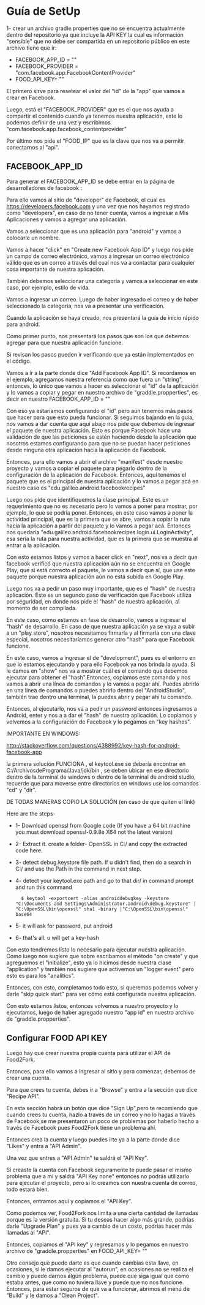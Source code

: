 # Guía de SetUp

1- crear un archivo gradle.properties que no se encuentra actualmente dentro del repositorio ya que incluye la API KEY la cual es información "sensible" que no debe ser compartida en un repositorio público en este archivo tiene que ir: 

- FACEBOOK_APP_ID = ""
- FACEBOOK_PROVIDER = "com.facebook.app.FacebookContentProvider"
- FOOD_API_KEY= ""


El primero sirve para resetear el valor del "id" de la "app" que vamos a crear en Facebook.

Luego, está el "FACEBOOK_PROVIDER" que es el que nos ayuda a compartir el contenido cuando ya tenemos nuestra aplicación, este lo podemos definir de una vez y escribimos "com.facebook.app.facebook_contentprovider"

Por último nos pide el "FOOD_IP" que es la clave que nos va a permitir conectarnos al "api".


## FACEBOOK_APP_ID

Para generar el FACEBOOK_APP_ID se debe entrar en la página de desarrolladores de facebook :

Para ello vamos al sitio de "developer" de Facebook, el cual es https://developers.facebook.com y una vez que nos hayamos registrado como "developers", en caso de no tener cuenta, vamos a ingresar a Mis Aplicaciones y vamos a agregar una aplicación.

Vamos a seleccionar que es una aplicación para "android" y vamos a colocarle un nombre.

Vamos a hacer "click" en "Create new Facebook App ID" y luego nos pide un campo de correo electrónico, vamos a ingresar un correo electrónico válido que es un correo a través del cual nos va a contactar para cualquier cosa importante de nuestra aplicación.

También debemos seleccionar una categoría y vamos a seleccionar en este caso, por ejemplo, estilo de vida.

Vamos a ingresar un correo. Luego de haber ingresado el correo y de haber seleccionado la categoría, nos va a presentar una verificación.


Cuando la aplicación se haya creado, nos presentará la guía de inicio rápido para android.

Como primer punto, nos presentará los pasos que son los que debemos agregar para que nuestra aplicación funcione.

Si revisan los pasos pueden ir verificando que ya están implementados en el código.

Vamos a ir a la parte donde dice "Add Facebook App ID". Si recordamos en el ejemplo, agregamos nuestra referencia como que fuera un "string", entonces, lo único que vamos a hacer es seleccionar el "id" de la aplicación y lo vamos a copiar y pegar en nuestro archivo de "graddle.propperties", es decir en nuestro FACEBOOK_APP_ID = ""


Con eso ya estaríamos configurando el "id" pero aún tenemos más pasos que hacer para que esto pueda funcionar. Si seguimos bajando en la guía, nos vamos a dar cuenta que aquí abajo nos pide que debemos de ingresar el paquete de nuestra aplicación. Esto es porque Facebook hace una validación de que las peticiones se estén haciendo desde la aplicación que nosotros estamos configurando para que no se puedan hacer peticiones desde ninguna otra aplicación hacia la aplicación de Facebook.

Entonces, para ello vamos a abrir el archivo "manifest" desde nuestro proyecto y vamos a copiar el paquete para pegarlo dentro de la configuración de la aplicación de Facebook. Entonces, aquí tenemos el paquete que es el principal de nuestra aplicación y lo vamos a pegar acá en nuestro caso es "edu.galileo.android.facebookrecipes"


Luego nos pide que identifiquemos la clase principal. Este es un requerimiento que no es necesario pero lo vamos a poner para mostrar, por ejemplo, lo que se podría poner. Entonces, en este caso vamos a poner la actividad principal, que es la primera que se abre, vamos a copiar la ruta hacia la aplicación a partir del paquete y lo vamos a pegar acá. Entonces nos quedaría "edu.galileo.android.facebookrecipes.login.ui.LoginActivity", esa sería la ruta para nuestra actividad, que es la primera que se muestra al entrar a la aplicación.


Con esto estamos listos y vamos a hacer click en "next", nos va a decir que facebook verificó que nuestra aplicación aún no se encuentra en Google Play, que si está correcto el paquete, le vamos a decir que sí, que use este paquete porque nuestra aplicación aún no está subida en Google Play.

Luego nos va a pedir un paso muy importante, que es el "hash" de nuestra aplicación. Este es un segundo paso de verificación que Facebook utiliza por seguridad, en donde nos pide el "hash" de nuestra aplicación, al momento de ser compilada.

En este caso, como estamos en fase de desarrollo, vamos a ingresar el "hash" de desarrollo. En caso de que nuestra aplicación ya se vaya a subir a un "play store", nosotros necesitamos firmarla y al firmarla con una clave especial, nosotros necesitaríamos generar otro "hash" para que Facebook funcione.

En este caso, vamos a ingresar el de "development", pues es el entorno en que lo estamos ejecutando y para ello Facebook ya nos brinda la ayuda. Si le damos en "show" nos va a mostrar cuál es el comando que debemos ejecutar para obtener el "hash".Entonces, copiamos este comando y nos vamos a abrir una línea de comandos y lo vamos a pegar ahí. Puedes abrirlo en una línea de comandos o puedes abrirlo dentro del "AndroidStudio", también trae dentro una terminal, la puedes abrir y pegar ahí tu comando.

Entonces, al ejecutarlo, nos va a pedir un password entonces ingresamos a Android, enter y nos a a dar el "hash" de nuestra aplicación. Lo copiamos y volvemos a la configuración de Facebook y lo pegamos en "key hashes".

IMPORTANTE EN WINDOWS: 

http://stackoverflow.com/questions/4388992/key-hash-for-android-facebook-app 

la primera solución FUNCIONA , el keytool.exe se debería encontrar en C:/ArchivosdePrograma/Java/jdk/bin , se deben ubicar en ese directorio dentro de la terminal de windows o dentro de la terminal de android studio, recuerde que para moverse entre directorios en windows use los comandos "cd" y "dir".

DE TODAS MANERAS COPIO LA SOLUCIÓN (en caso de que quiten el link)

Here are the steps-

- 1- Download openssl from Google code (If you have a 64 bit machine you must download openssl-0.9.8e X64 not the latest version)
- 2- Extract it. create a folder- OpenSSL in C:/ and copy the extracted code here.
- 3- detect debug.keystore file path. If u didn't find, then do a search in C:/ and use the Path in the command in next step.
- 4- detect your keytool.exe path and go to that dir/ in command prompt and run this command

		$ keytool -exportcert -alias androiddebugkey -keystore "C:\Documents and Settings\Administrator.android\debug.keystore" | "C:\OpenSSL\bin\openssl" sha1 -binary |"C:\OpenSSL\bin\openssl" base64

- 5- it will ask for password, put android
- 6- that's all. u will get a key-hash



Con esto tendremos listo lo necesario para ejecutar nuestra aplicación. Como luego nos sugiere que sobre escribamos el método "on create" y que agreguemos el "initialize", esto ya lo hicimos desde nuestra clase "application" y también nos sugiere que activemos un "logger event" pero esto es para los "analitics".

Entonces, con esto, completamos todo esto, si queremos podemos volver y darle "skip quick start" para ver cómo está configurada nuestra aplicación.

Con esto estamos listos, entonces volvemos a nuestro proyecto y lo ejecutamos, luego de haber agregado nuestro "app id" en nuestro archivo de "graddle.propperties".



## Configurar FOOD API KEY

Luego hay que crear  nuestra propia cuenta para utilizar el API de Food2Fork.

Entonces, para ello vamos a ingresar al sitio y para comenzar, debemos de crear una cuenta.

Para que crees tu cuenta, debes ir a "Browse" y entra a la sección que dice "Recipe API".

En esta sección habrá un botón que dice "Sign Up",pero te recomiendo que cuando crees tu cuenta, hazlo a través de un correo y no lo hagas a través de Facebook,se me presentaron un poco de problemas por haberlo hecho a través de Facebook pues Food2Fork tiene un problema ahí.

Entonces crea la cuenta y luego  puedes irte ya a la parte donde dice "Likes" y entra a "API Admin".

Una vez que entres a "API Admin" te saldrá el "API Key".

Si creaste la cuenta con Facebook seguramente te puede pasar el mismo problema que a mí y saldrá "API Key none" entonces no podrás utilizarlo para ejecutar el proyecto, pero si lo creamos con nuestra cuenta de correo, todo estará bien.

Entonces, entramos aquí y copiamos el "API Key".

Como podemos ver, Food2Fork nos limita a una cierta cantidad de llamadas porque es la versión gratuita. Si tu deseas hacer algo más grande, podrías darle "Upgrade Plan" y pues ya a cambio de un costo, podrías hacer más llamadas al "API".

Entonces, copiamos el "API key" y regresamos y lo pegamos en nuestro archivo de "graddle.propperties" en FOOD_API_KEY= ""

 Otro consejo que puedo darte es que cuando cambias esta llave, en ocasiones, si le damos ejecutar al "autorun", en ocasiones no se realiza el cambio y puede darnos algún problema, puede que siga igual que como estaba antes, que como no tuviera llave y puede que no nos funcione. Entonces, para estar seguros de que va a funcionar, abrimos el menú de "Build" y le damos a "Clean Project".




